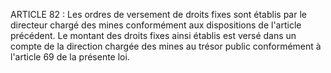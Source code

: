 ARTICLE 82 : Les ordres de versement de droits fixes sont établis
par le directeur chargé des mines conformément aux dispositions de
l'article précédent. Le montant des droits fixes ainsi établis est versé
dans un compte de la direction chargée des mines au trésor public
conformément à l'article 69 de la présente loi.